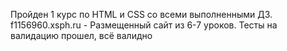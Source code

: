 Пройден 1 курс по HTML и CSS со всеми выполненными ДЗ.
f1156960.xsph.ru - Размещенный сайт из 6-7 уроков. Тесты на валидацию прошел, всё валидно
